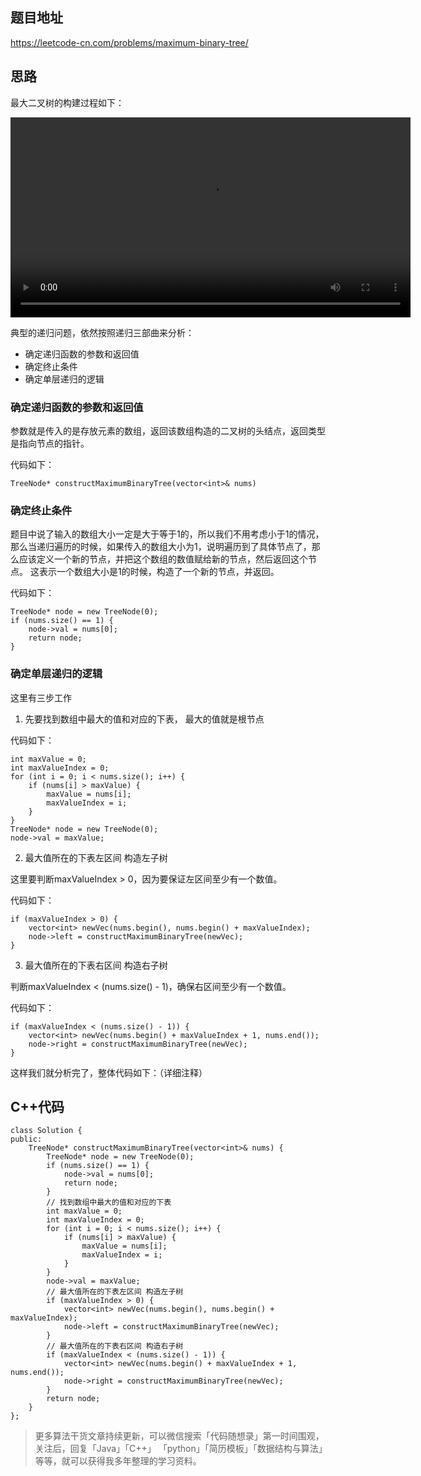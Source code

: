 ## 题目地址 
https://leetcode-cn.com/problems/maximum-binary-tree/

## 思路 

最大二叉树的构建过程如下：

<video src='../video/654.最大二叉树.mp4' controls='controls' width='640' height='320' autoplay='autoplay'> Your browser does not support the video tag.</video></div>

典型的递归问题，依然按照递归三部曲来分析：

* 确定递归函数的参数和返回值
* 确定终止条件
* 确定单层递归的逻辑

###  确定递归函数的参数和返回值 

参数就是传入的是存放元素的数组，返回该数组构造的二叉树的头结点，返回类型是指向节点的指针。

代码如下：

```
TreeNode* constructMaximumBinaryTree(vector<int>& nums)

```
### 确定终止条件 

题目中说了输入的数组大小一定是大于等于1的，所以我们不用考虑小于1的情况，那么当递归遍历的时候，如果传入的数组大小为1，说明遍历到了具体节点了，那么应该定义一个新的节点，并把这个数组的数值赋给新的节点，然后返回这个节点。 这表示一个数组大小是1的时候，构造了一个新的节点，并返回。

代码如下：

```
TreeNode* node = new TreeNode(0);
if (nums.size() == 1) {
    node->val = nums[0];
    return node;
}
```
### 确定单层递归的逻辑 

这里有三步工作

1. 先要找到数组中最大的值和对应的下表， 最大的值就是根节点

代码如下：
```
int maxValue = 0;
int maxValueIndex = 0;
for (int i = 0; i < nums.size(); i++) {
    if (nums[i] > maxValue) {
        maxValue = nums[i];
        maxValueIndex = i;
    }
}
TreeNode* node = new TreeNode(0);
node->val = maxValue;
```

2. 最大值所在的下表左区间 构造左子树 

这里要判断maxValueIndex > 0，因为要保证左区间至少有一个数值。

代码如下：
```
if (maxValueIndex > 0) {
    vector<int> newVec(nums.begin(), nums.begin() + maxValueIndex);
    node->left = constructMaximumBinaryTree(newVec);
}
```

3. 最大值所在的下表右区间 构造右子树 

判断maxValueIndex < (nums.size() - 1)，确保右区间至少有一个数值。

代码如下： 

```
if (maxValueIndex < (nums.size() - 1)) {
    vector<int> newVec(nums.begin() + maxValueIndex + 1, nums.end());
    node->right = constructMaximumBinaryTree(newVec);
}
```
这样我们就分析完了，整体代码如下：（详细注释）

## C++代码

```
class Solution {
public:
    TreeNode* constructMaximumBinaryTree(vector<int>& nums) {
        TreeNode* node = new TreeNode(0);
        if (nums.size() == 1) {
            node->val = nums[0];
            return node;
        }
        // 找到数组中最大的值和对应的下表
        int maxValue = 0;
        int maxValueIndex = 0;
        for (int i = 0; i < nums.size(); i++) {
            if (nums[i] > maxValue) {
                maxValue = nums[i];
                maxValueIndex = i;
            }
        }
        node->val = maxValue;
        // 最大值所在的下表左区间 构造左子树
        if (maxValueIndex > 0) {
            vector<int> newVec(nums.begin(), nums.begin() + maxValueIndex);
            node->left = constructMaximumBinaryTree(newVec);
        }
        // 最大值所在的下表右区间 构造右子树
        if (maxValueIndex < (nums.size() - 1)) {
            vector<int> newVec(nums.begin() + maxValueIndex + 1, nums.end());
            node->right = constructMaximumBinaryTree(newVec);
        }
        return node;
    }
};
```
> 更多算法干货文章持续更新，可以微信搜索「代码随想录」第一时间围观，关注后，回复「Java」「C++」 「python」「简历模板」「数据结构与算法」等等，就可以获得我多年整理的学习资料。
